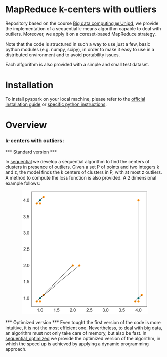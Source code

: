# MapReduce k-centers with outliers

Repository based on the course [Big data computing @ Unipd](https://didattica.unipd.it/off/2021/LM/IN/IN2371/002PD/INP7079233/G2GR2), we provide the implementation of a sequential k-means algorithm capable to deal with outliers. Moreover, we apply it on a coreset-based MapReduce strategy.

Note that the code is structured in such a way to use just a few, basic python modules (e.g. numpy, scipy), in order to make it easy to use in a distributed environment and to avoid portability issues.

Each alfgorithm is also provided with a simple and small test dataset.

# Installation 
To install pyspark on your local machine, please refer to the [official installation guide](https://spark.apache.org/docs/latest/installation.html) or [specific python instructions](http://www.dei.unipd.it/~capri/BDC/PythonInstructions.html).

# Overview
### k-centers with outliers:
*** Standard version ***

In [sequential](https://github.com/nicolezattarin/MapReduce-kcenters-outliers/tree/main/sequential) we develop a sequential algorithm to find the centers of clusters in presence of outliers.
Given a set P of points and two integers k and z, the model finds the k centers of clusters in P, with at most z outliers. A method to compute the loss function is also provided.
A 2 dimensional example follows:
<p align="center">
  <img src="outliers_kcenters/kcenter_k3_z1_test.png" width="400" />
</p>

*** Optimized version ***
Even tought the first version of the code is more intuitive, it is not the most efficient one. Nevertheless, to deal with big data, an algorithm must not only take care of memory, but also be fast. In [sequential_optimized](https://github.com/nicolezattarin/MapReduce-kcenters-outliers/tree/main/sequential_optimized) we provide the optimized version of the algorithm, in which the speed up is achieved by applying a dynamic programming approach.


